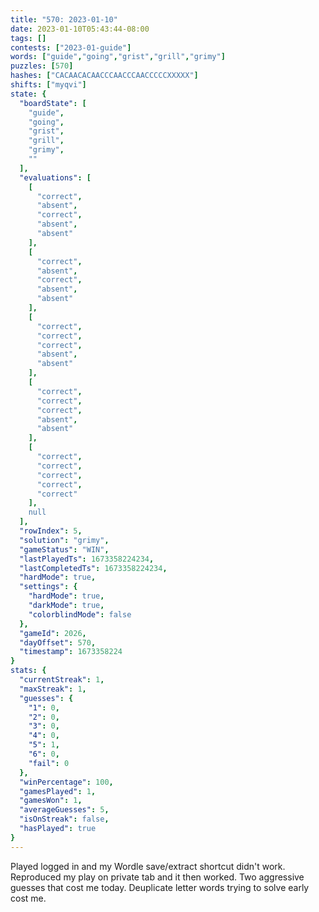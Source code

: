 ```yaml
---
title: "570: 2023-01-10"
date: 2023-01-10T05:43:44-08:00
tags: []
contests: ["2023-01-guide"]
words: ["guide","going","grist","grill","grimy"]
puzzles: [570]
hashes: ["CACAACACAACCCAACCCAACCCCCXXXXX"]
shifts: ["myqvi"]
state: {
  "boardState": [
    "guide",
    "going",
    "grist",
    "grill",
    "grimy",
    ""
  ],
  "evaluations": [
    [
      "correct",
      "absent",
      "correct",
      "absent",
      "absent"
    ],
    [
      "correct",
      "absent",
      "correct",
      "absent",
      "absent"
    ],
    [
      "correct",
      "correct",
      "correct",
      "absent",
      "absent"
    ],
    [
      "correct",
      "correct",
      "correct",
      "absent",
      "absent"
    ],
    [
      "correct",
      "correct",
      "correct",
      "correct",
      "correct"
    ],
    null
  ],
  "rowIndex": 5,
  "solution": "grimy",
  "gameStatus": "WIN",
  "lastPlayedTs": 1673358224234,
  "lastCompletedTs": 1673358224234,
  "hardMode": true,
  "settings": {
    "hardMode": true,
    "darkMode": true,
    "colorblindMode": false
  },
  "gameId": 2026,
  "dayOffset": 570,
  "timestamp": 1673358224
}
stats: {
  "currentStreak": 1,
  "maxStreak": 1,
  "guesses": {
    "1": 0,
    "2": 0,
    "3": 0,
    "4": 0,
    "5": 1,
    "6": 0,
    "fail": 0
  },
  "winPercentage": 100,
  "gamesPlayed": 1,
  "gamesWon": 1,
  "averageGuesses": 5,
  "isOnStreak": false,
  "hasPlayed": true
}
---
```

<!-- more -->
Played logged in and my Wordle save/extract shortcut didn't work. Reproduced my play on private tab and it then worked. Two aggressive guesses that cost me today. Deuplicate letter words trying to solve early cost me. 
